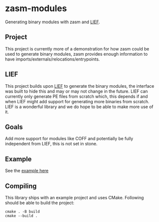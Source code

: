 # zasm-modules
Generating binary modules with zasm and [LIEF](https://github.com/lief-project/LIEF).

## Project
This project is currently more of a demonstration for how zasm could be used to generate binary modules,
zasm provides enough information to have imports/externals/relocations/entrypoints.

## LIEF
This project builds upon [LIEF](https://github.com/lief-project/LIEF) to generate the binary modules, the interface was built to hide this and
may or may not change in the future. LIEF can currently only generate PE files from scratch which, this depends if and when LIEF might add support for generating more binaries from scratch. LIEF is a wonderful
library and we do hope to be able to make more use of it.

## Goals
Add more support for modules like COFF and potentially be fully independent from LIEF, this is not set in stone.

## Example
See the [example here](https://github.com/ZehMatt/zasm-modules/blob/master/src/example/main.cpp)

## Compiling
This library ships with an example project and uses CMake. Following should be able to build the
project:
```
cmake . -B build
cmake --build .
```
